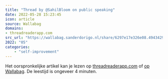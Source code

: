 ```yaml
---
title: "Thread by @SahilBloom on public speaking"
date: 2022-05-28 15:23:45
icon: article
source: Wallabag
domains:
- threadreaderapp.com
src_url: "https://wallabag.sanderdorigo.nl/share/6297e17e326e08.49434295"
2022: "05"
categories:
    - "self-improvement"
---
```

Het oorspronkelijke artikel kan je lezen op [threadreaderapp.com](https://threadreaderapp.com/thread/1520391055878901761.html) of [op Wallabag](https://wallabag.sanderdorigo.nl/share/6297e17e326e08.49434295). De leestijd is ongeveer 4 minuten.